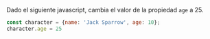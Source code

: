 Dado el siguiente javascript, cambia el valor de la propiedad ``age`` a 25.

```js
const character = {name: 'Jack Sparrow', age: 10};
character.age = 25
```